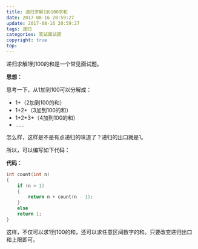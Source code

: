 ```yaml
---
title: 递归求解1到100求和
date: 2017-08-16 20:59:27
update: 2017-08-16 20:59:27
tags: 递归
categories: 笔试面试题
copyright: true
top:
---
```




递归求解1到100的和是一个常见面试题。

<!-- more -->

**思想：**

思考一下，从1加到100可以分解成：

- 1+（2加到100的和）
- 1+2+（3加到100的和）
- 1+2+3+（4加到100的和）
- ......

怎么样，这样是不是有点递归的味道了？递归的出口就是1。

所以，可以编写如下代码：

**代码：**

```C++  
int count(int n)
{
	if (n > 1)
	{
		return n + count(n - 1);
	}
	else
	return 1;
}
```



这样，不仅可以求1到100的和，还可以求任意区间数字的和。只要改变递归出口和上限即可。

